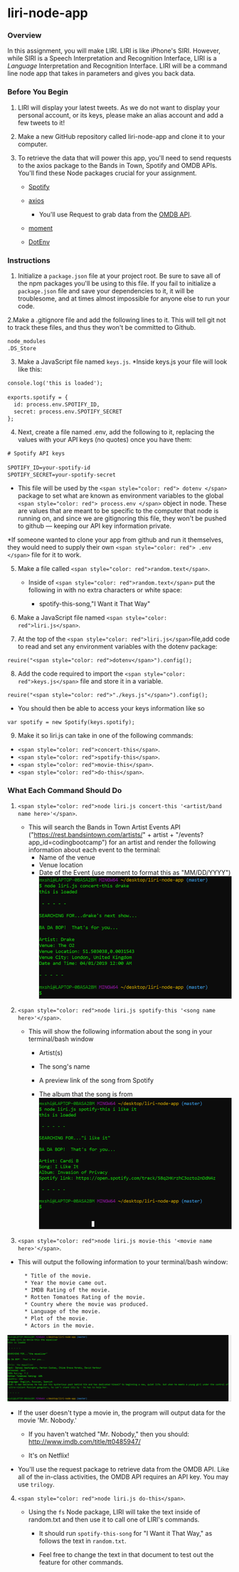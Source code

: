 # liri-node-app



### Overview

In this assignment, you will make LIRI. LIRI is like iPhone's SIRI. However, while SIRI is a Speech Interpretation and Recognition Interface, LIRI is a _Language_ Interpretation and Recognition Interface. LIRI will be a command line node app that takes in parameters and gives you back data.

### Before You Begin

1. LIRI will display your latest tweets. As we do not want to display your personal account, or its keys, please make an alias account and add a few tweets to it!

2. Make a new GitHub repository called liri-node-app and clone it to your computer.

3. To retrieve the data that will power this app, you'll need to send requests to the axios package to the Bands in Town, Spotify and OMDB APIs. You'll find these Node packages crucial for your assignment.
   * [Spotify](https://www.npmjs.com/package/node-spotify-api)
   
   * [axios](https://www.npmjs.com/package/axios)
     
     * You'll use Request to grab data from the [OMDB API](http://www.omdbapi.com).
   * [moment](https://www.npmjs.com/package/moment)
   * [DotEnv](https://www.npmjs.com/package/DotEnv)
### Instructions

1. Initialize a `package.json` file at your project root. Be sure to save all of the npm packages you'll be using to this file. If you fail to initialize a `package.json` file and save your dependencies to it, it will be troublesome, and at times almost impossible for anyone else to run your code.

2.Make a .gitignore file and add the following lines to it. This will tell git not to track these files, and thus they won't be committed to Github.
```
node_modules
.DS_Store
```

3. Make a JavaScript file named `keys.js`. 
*Inside keys.js your file will look like this:

```
console.log('this is loaded');

exports.spotify = {
  id: process.env.SPOTIFY_ID,
  secret: process.env.SPOTIFY_SECRET
};

```

4. Next, create a file named .env, add the following to it, replacing the values with your API keys (no quotes) once you have them:

```
# Spotify API keys

SPOTIFY_ID=your-spotify-id
SPOTIFY_SECRET=your-spotify-secret

```

   * This file will be used by the `<span style="color: red"> dotenv </span>` package to set what are known as environment variables to the global `<span style="color: red"> process.env </span>` object in node. These are values that are meant to be specific to the computer that node is running on, and since we are gitignoring this file, they won't be pushed to github — keeping our API key information private.

   *If someone wanted to clone your app from github and run it themselves, they would need to supply their own `<span style="color: red"> .env </span>` file for it to work.
   
   

5. Make a file called `<span style="color: red">random.text</span>`.

   * Inside of `<span style="color: red">random.text</span>` put the following in with no extra characters or white space:
     
     * spotify-this-song,"I Want it That Way"

6. Make a JavaScript file named `<span style="color: red">liri.js</span>`.

7. At the top of the `<span style="color: red">liri.js</span>`file,add code to read and set any environment variables with the dotenv package:
```
reuire("<span style="color: red">dotenv</span>").config();
```
8. Add the code required to import the `<span style="color: red">keys.js</span>` file and store it in a variable.
```
reuire("<span style="color: red">"./keys.js"</span>").config();
```

   * You should then be able to access your keys information like so
   ```
   var spotify = new Spotify(keys.spotify);
   ```
  9. Make it so liri.js can take in one of the following commands:

   * `<span style="color: red">concert-this</span>`.
   * `<span style="color: red">spotify-this</span>`.
   * `<span style="color: red">movie-this</span>`.
   * `<span style="color: red">do-this</span>`.

### What Each Command Should Do

1. `<span style="color: red">node liri.js concert-this '<artist/band name here>'</span>`.

   * This will search the Bands in Town Artist Events API ("https://rest.bandsintown.com/artists/" + artist + "/events?app_id=codingbootcamp") for an artist and render the following information about each event to the terminal:
      * Name of the venue
      * Venue location
      * Date of the Event (use moment to format this as "MM/DD/YYYY")
![Log Output](screenshots/image1.png)

2. `<span style="color: red">node liri.js spotify-this '<song name here>'</span>`.

   * This will show the following information about the song in your terminal/bash window
     
     * Artist(s)
     
     * The song's name
     
     * A preview link of the song from Spotify
     
     * The album that the song is from
![Log Output](screenshots/image2.png)

 3. `<span style="color: red">node liri.js movie-this '<movie name here>'</span>`.

   * This will output the following information to your terminal/bash window:

     ```
       * Title of the movie.
       * Year the movie came out.
       * IMDB Rating of the movie.
       * Rotten Tomatoes Rating of the movie.
       * Country where the movie was produced.
       * Language of the movie.
       * Plot of the movie.
       * Actors in the movie.
     ```
![Log Output](screenshots/image3.png)
   * If the user doesn't type a movie in, the program will output data for the movie 'Mr. Nobody.'
     
     * If you haven't watched "Mr. Nobody," then you should: <http://www.imdb.com/title/tt0485947/>
     
     * It's on Netflix!
   
   * You'll use the request package to retrieve data from the OMDB API. Like all of the in-class activities, the OMDB API requires an API key. You may use `trilogy`.

4. `<span style="color: red">node liri.js do-this</span>`.
   
   * Using the `fs` Node package, LIRI will take the text inside of random.txt and then use it to call one of LIRI's commands.
     
     * It should run `spotify-this-song` for "I Want it That Way," as follows the text in `random.txt`.
     
     * Feel free to change the text in that document to test out the feature for other commands.



